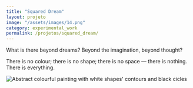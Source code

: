 ```yaml
---
title: "Squared Dream"
layout: projeto
image: "/assets/images/14.png"
category: experimental_work
permalink: /projetos/squared_dream/
---
```


<p>What is there beyond dreams? Beyond the imagination, beyond thought?</p>

<p>There is no colour; there is no shape; there is no space — there is nothing. There is everything.</p>

<img src="{{site.baseurl}}/assets/images/14.png" alt="Abstract colourful painting with white shapes' contours and black cicles" title="Abstract colourful painting with white shapes' contours and black cicles">